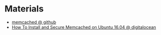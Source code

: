 # Materials

* [memcached @ github](https://github.com/memcached/memcached)
* [How To Install and Secure Memcached on Ubuntu 16.04 @ digitalocean](https://www.digitalocean.com/community/tutorials/how-to-install-and-secure-memcached-on-ubuntu-16-04)